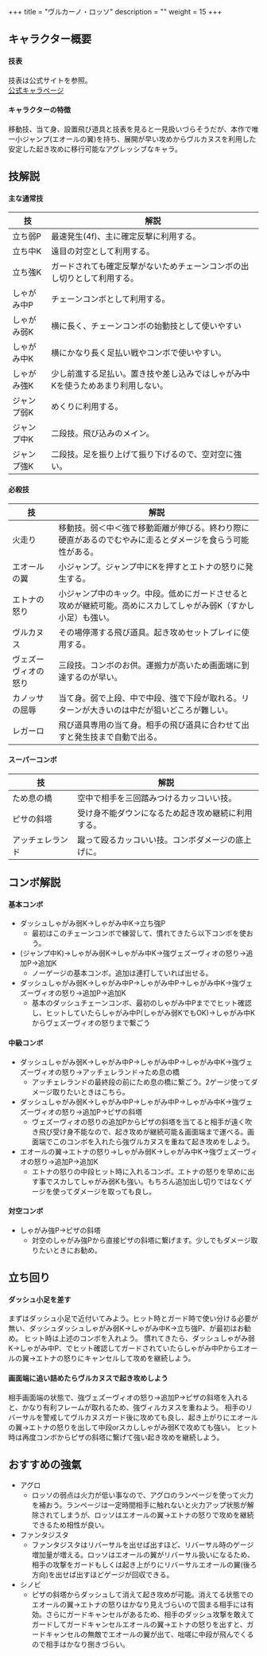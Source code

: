 +++
title = "ヴルカーノ・ロッソ"
description = ""
weight = 15
+++

## キャラクター概要

#### 技表

技表は公式サイトを参照。  
[公式キャラページ](http://www.arika.co.jp/product/fexl_hp/jp/chara_jp/fexl_jp_chara15.html)

#### キャラクターの特徴

移動技、当て身、設置飛び道具と技表を見ると一見扱いづらそうだが、本作で唯一小ジャンプ(エオールの翼)を持ち、展開が早い攻めからヴルカヌスを利用した安定した起き攻めに移行可能なアグレッシブなキャラ。

## 技解説

#### 主な通常技

|技 |解説|
|---|----|
|立ち弱P|最速発生(4f)、主に確定反撃に利用する。|
|立ち中K|遠目の対空として利用する。|
|立ち強K|ガードされても確定反撃がないためチェーンコンボの出し切りとして利用する。|
|しゃがみ中P|チェーンコンボとして利用する。|
|しゃがみ弱K|横に長く、チェーンコンボの始動技として使いやすい|
|しゃがみ中K|横にかなり長く足払い戦やコンボで使いやすい。|
|しゃがみ強K|少し前進する足払い。置き技や差し込みではしゃがみ中Kを使うためあまり利用しない。|
|ジャンプ弱K|めくりに利用する。|
|ジャンプ中K|二段技。飛び込みのメイン。|
|ジャンプ強K|二段技。足を振り上げて振り下げるので、空対空に強い。|

#### 必殺技

|技 |解説|
|---|----|
|火走り|移動技。弱＜中＜強で移動距離が伸びる。終わり際に硬直があるのでむやみに走るとダメージを食らう可能性がある。|
|エオールの翼|小ジャンプ。ジャンプ中にKを押すとエトナの怒りに発生する。|
|エトナの怒り|小ジャンプ中のキック。中段。低めにガードさせると攻めが継続可能。高めにスカしてしゃがみ弱K（すかし小足）も強い。|
|ヴルカヌス|その場停滞する飛び道具。起き攻めセットプレイに使用する。|
|ヴェズーヴィオの怒り|三段技。コンボのお供。運搬力が高いため画面端に到達するのが早い。|
|カノッサの屈辱|当て身。弱で上段、中で中段、強で下段が取れる。リターンが大きいのは中だが狙いどころが難しい。|
|レガーロ|飛び道具専用の当て身。相手の飛び道具に合わせて出すと発生技まで自動で出る。|

#### スーパーコンボ

|技 |解説|
|---|----|
|ため息の橋|空中で相手を三回踏みつけるカッコいい技。|
|ピサの斜塔|受け身不能ダウンになるため起き攻め継続に利用する。|
|アッチェレランド|蹴って殴るカッコいい技。コンボダメージの底上げに。|

## コンボ解説

#### 基本コンボ

- ダッシュしゃがみ弱K→しゃがみ中K→立ち強P
    - 最初はこのチェーンコンボで練習して、慣れてきたら以下コンボを使おう。
- (ジャンプ中K)→しゃがみ弱K→しゃがみ中K→強ヴェズーヴィオの怒り→追加P→追加K
    - ノーゲージの基本コンボ。追加は連打していれば出せる。
- ダッシュしゃがみ弱K→しゃがみ中P→しゃがみ中P→しゃがみ中K→強ヴェズーヴィオの怒り→追加P→追加K
    - 基本のダッシュチェーンコンボ、最初のしゃがみ中Pまででヒット確認し、ヒットしていたらしゃがみ中P(しゃがみ弱KでもOK)→しゃがみ中Kからヴェズーヴィオの怒りまで繋ごう

#### 中級コンボ

- ダッシュしゃがみ弱K→しゃがみ中P→しゃがみ中P→しゃがみ中K→強ヴェズーヴィオの怒り→アッチェレランド→ため息の橋
    - アッチェレランドの最終段の前にため息の橋に繋ごう。2ゲージ使ってダメージ取りたいときはこちら。
- ダッシュしゃがみ弱K→しゃがみ中P→しゃがみ中P→しゃがみ中K→強ヴェズーヴィオの怒り→追加P→ピザの斜塔
    - ヴェズーヴィオの怒りの追加Pからピザの斜塔を当てると相手が遠く吹き飛び受け身不能なので、起き攻めが継続可能＆画面端まで運べる。画面端でこのコンボを入れたら強ヴルカヌスを重ねて起き攻めをしよう。
- エオールの翼→エトナの怒り→しゃがみ弱K→しゃがみ中K→強ヴェズーヴィオの怒り→追加P→追加K
    - エトナの怒りの中段ヒット時に入れるコンボ。エトナの怒りを早めに出す事でスカしてしゃがみ弱Kも強い。もちろん追加出し切りではなくゲージを使ってダメージを取っても良し。

#### 対空コンボ

- しゃがみ強P→ピザの斜塔
    - 対空のしゃがみ強Pから直接ピザの斜塔に繋げます。少しでもダメージ取りたいときにお勧め。

## 立ち回り

#### ダッシュ小足を差す

まずはダッシュ小足で近付いてみよう。ヒット時とガード時で使い分ける必要が無い、ダッシュダッシュしゃがみ弱K→しゃがみ中K→立ち強P、が最初はお勧め。 ヒット時は上述のコンボを入れよう。 慣れてきたら、ダッシュしゃがみ弱K→しゃがみ中P、でヒット確認してガードされていたらしゃがみ中Pからエオールの翼→エトナの怒りにキャンセルして攻めを継続しよう。

#### 画面端に追い詰めたらヴルカヌスで起き攻めしよう

相手画面端の状態で、強ヴェズーヴィオの怒り→追加P→ピザの斜塔を入れると、かなり有利フレームが取れるため、強ヴィルカヌスを重ねよう。
相手のリバーサルを警戒してヴルカヌスガード後に攻めても良し、起き上がりにエオールの翼→エトナの怒りを出して中段orスカししゃがみ弱Kで攻めても強い。
ヒット時は再度コンボからピザの斜塔に繋げて強い起き攻めを継続しよう。

## おすすめの強氣

- アグロ
    - ロッソの弱点は火力が低い事なので、アグロのランページを使って火力を補おう。ランページは一定時間相手に触れないと火力アップ状態が解除されてしまうが、ロッソはエオールの翼→エトナの怒りで攻めを継続できるため相性が良い。
- ファンタジスタ
    - ファンタジスタはリバーサルを出せば出すほど、リバーサル時のゲージ増加量が増える。ロッソはエオールの翼がリバーサル扱いになるため、相手の攻撃をガードもしくは起き上がりにリバーサルエオールの翼(後ろ方向)を出せば出すほどゲージが回収できる。
- シノビ
    - ピザの斜塔からダッシュして消えて起き攻めが可能。消えてる状態でのエオールの翼→エトナの怒りはかなり見えづらいので固まる相手には有効。さらにガードキャンセルがあるため、相手のダッシュ攻撃を敢えてガードしてガードキャンセルエオールの翼→エトナの怒りを出すと、ガードキャンセルの無敵でエオールの翼が出て、咄嗟に中段が飛んでくるので相手はかなり捌きづらい。
